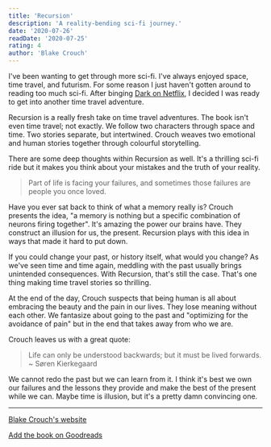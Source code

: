 ```yaml
---
title: 'Recursion'
description: 'A reality-bending sci-fi journey.'
date: '2020-07-26'
readDate: '2020-07-25'
rating: 4
author: 'Blake Crouch'
---
```


I've been wanting to get through more sci-fi. I've always enjoyed space, time travel, and futurism. For some reason I just haven't gotten around to reading too much sci-fi. After binging [Dark on Netflix](https://en.wikipedia.org/wiki/Dark_(TV_series)), I decided I was ready to get into another time travel adventure.

Recursion is a really fresh take on time travel adventures. The book isn't even time travel; not exactly. We follow two characters through space and time. Two stories separate, but intertwined. Crouch weaves two emotional and human stories together through colourful storytelling.

There are some deep thoughts within Recursion as well. It's a thrilling sci-fi ride but it makes you think about your mistakes and the truth of your reality.

> Part of life is facing your failures, and sometimes those failures are people you once loved.

Have you ever sat back to think of what a memory really is? Crouch presents the idea, "a memory is nothing but a specific combination of neurons firing together". It's amazing the power our brains have. They construct an illusion for us, the present. Recursion plays with this idea in ways that made it hard to put down.

If you could change your past, or history itself, what would you change? As we've seen time and time again, meddling with the past usually brings unintended consequences. With Recursion, that's still the case. That's one thing making time travel stories so thrilling.

At the end of the day, Crouch suspects that being human is all about embracing the beauty and the pain in our lives. They lose meaning without each other. We fantasize about going to the past and "optimizing for the avoidance of pain" but in the end that takes away from who we are.

Crouch leaves us with a great quote:

> Life can only be understood backwards; but it must be lived forwards. <br> ~ Søren Kierkegaard

We cannot redo the past but we can learn from it. I think it's best we own our failures and the lessons they provide and make the best of the present while we can. Maybe time is illusion, but it's a pretty damn convincing one.

---

<footer>

[Blake Crouch's website](http://www.blakecrouch.com)

[Add the book on Goodreads](https://www.goodreads.com/book/show/42046112-recursion)

</footer>